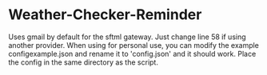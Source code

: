 # Weather-Checker-Reminder

Uses gmail by default for the sftml gateway. Just change line 58 if using another provider. 
When using for personal use, you can modify the example configexample.json and rename it to 'config.json' and it should work.
Place the config in the same directory as the script.
